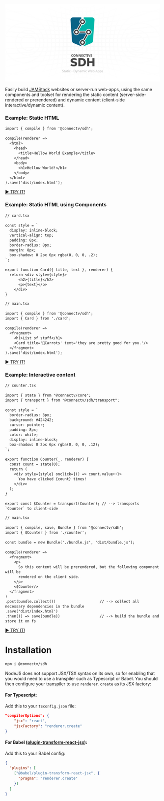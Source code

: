 ![repo banner](https://raw.githubusercontent.com/CONNECT-platform/connective-sdh/master/repo-banner.svg?sanitize=true)


Easily build [JAMStack](https://jamstack.org) websites or server-run web-apps, using the same components and toolset for rendering the static content (server-side-rendered or prerendered) and dynamic content (client-side interactive/dynamic content).

### Example: Static HTML

```tsx
import { compile } from '@connectv/sdh';

compile(renderer => 
  <html>
    <head>
      <title>Hellow World Example</title>
    </head>
    <body>
      <h1>Hellow World!</h1>
    </body>
  </html>
).save('dist/index.html');
```
[► TRY IT!](https://codesandbox.io/s/connective-sdh-hellow-world-deom3)

### Example: Static HTML using Components

```tsx
// card.tsx

const style = `
  display: inline-block;
  vertical-align: top;
  padding: 8px;
  border-radius: 8px;
  margin: 8px;
  box-shadow: 0 2px 6px rgba(0, 0, 0, .2);
`;

export function Card({ title, text }, renderer) {
  return <div style={style}>
      <h2>{title}</h2>
      <p>{text}</p>
    </div>
}

```
```tsx
// main.tsx

import { compile } from '@connectv/sdh';
import { Card } from './card';

compile(renderer => 
  <fragment>
    <h1>List of stuff</h1>
    <Card title='🥕Carrots' text='they are pretty good for you.'/>
  </fragment>
).save('dist/index.html');
```
[► TRY IT!](https://codesandbox.io/s/connective-sdh-static-components-r3b8i)

### Example: Interactive content

```tsx
// counter.tsx

import { state } from "@connectv/core";
import { transport } from "@connectv/sdh/transport";

const style = `
  border-radius: 3px;
  background: #424242;
  cursor: pointer;
  padding: 8px;
  color: white;
  display: inline-block;
  box-shadow: 0 2px 6px rgba(0, 0, 0, .12);
`;

export function Counter(_, renderer) {
  const count = state(0);
  return (
    <div style={style} onclick={() => count.value++}>
      You have clicked {count} times!
    </div>
  );
}

export const $Counter = transport(Counter); // --> transports `Counter` to client-side
```
```tsx
// main.tsx

import { compile, save, Bundle } from '@connectv/sdh';
import { $Counter } from './counter';

const bundle = new Bundle('./bundle.js', 'dist/bundle.js');

compile(renderer =>
  <fragment>
    <p>
      So this content will be prerendered, but the following component will be
      rendered on the client side.
    </p>
    <$Counter/>
  </fragment>
)
.post(bundle.collect())                    // --> collect all necessary dependencies in the bundle
.save('dist/index.html')
.then(() => save(bundle))                  // --> build the bundle and store it on fs

```
[► TRY IT!](https://codesandbox.io/s/connective-sdh-interactive-example-cgfwf)

# Installation

```bash
npm i @connectv/sdh
```

NodeJS does not support JSX/TSX syntax on its own, so for enabling that you would need to use a transpiler such as
Typescript or Babel. You should then configure your transpiler to use `renderer.create` as its JSX factory:

#### For Typescript:
Add this to your `tsconfig.json` file:
```json
"compilerOptions": {
    "jsx": "react",
    "jsxFactory": "renderer.create"
}
```

#### For Babel ([plugin-transform-react-jsx](https://babeljs.io/docs/en/babel-plugin-transform-react-jsx)):
Add this to your Babel config:
```json
{
  "plugins": [
    ["@babel/plugin-transform-react-jsx", {
      "pragma": "renderer.create"
    }]
  ]
}
```



